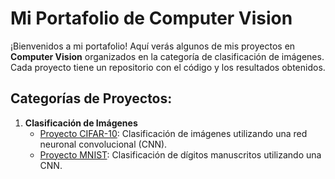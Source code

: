 # Mi Portafolio de Computer Vision

¡Bienvenidos a mi portafolio! Aquí verás algunos de mis proyectos en **Computer Vision** organizados en la categoría de clasificación de imágenes. Cada proyecto tiene un repositorio con el código y los resultados obtenidos.

## Categorías de Proyectos:

1. **Clasificación de Imágenes**
   - [Proyecto CIFAR-10](./ComputerVision-CIFAR10/Cifar10.md): Clasificación de imágenes utilizando una red neuronal convolucional (CNN).
   - [Proyecto MNIST](./Clasificacion_Imagenes/proyecto_mnist/README.md): Clasificación de dígitos manuscritos utilizando una CNN.
